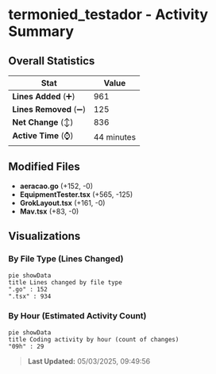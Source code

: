 # termonied_testador - Activity Summary 

## Overall Statistics

| Stat                   | Value                                                             |
| ---------------------- | ----------------------------------------------------------------- |
| **Lines Added** (➕)   | 961                                          |
| **Lines Removed** (➖) | 125                                        |
| **Net Change** (↕)    | 836                |
| **Active Time** (⌚)   | 44 minutes |


## Modified Files
- **aeracao.go** (+152, -0)
- **EquipmentTester.tsx** (+565, -125)
- **GrokLayout.tsx** (+161, -0)
- **Mav.tsx** (+83, -0)

## Visualizations

### By File Type (Lines Changed)

```mermaid
pie showData
title Lines changed by file type
".go" : 152
".tsx" : 934
```

### By Hour (Estimated Activity Count)

```mermaid
pie showData
title Coding activity by hour (count of changes)
"09h" : 29
```


> **Last Updated:** 05/03/2025, 09:49:56